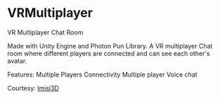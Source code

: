 # VRMultiplayer
VR Multiplayer Chat Room

Made with Unity Engine and Photon Pun Library.
A VR multiplayer Chat room where different players are connected
and can see each other's avatar.

Features:
Multiple Players Connectivity
Multiple player Voice chat


Courtesy: [Imisi3D](https://imisi3d.com)
